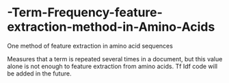 # -Term-Frequency-feature-extraction-method-in-Amino-Acids
One method of feature extraction in amino acid sequences

Measures that a term is repeated several times in a document, but this value alone is not enough to feature extraction from amino acids. Tf Idf code will be added in the future.
